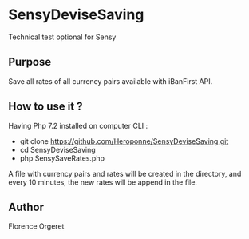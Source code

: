 # SensyDeviseSaving
Technical test optional for Sensy
## Purpose
Save all rates of all currency pairs available with iBanFirst API.
## How to use it ?
Having Php 7.2 installed on computer
CLI :
* git clone https://github.com/Heroponne/SensyDeviseSaving.git
* cd SensyDeviseSaving
* php SensySaveRates.php

A file with currency pairs and rates will be created in the directory, and every 10 minutes, the new rates will be append in the file.
## Author
Florence Orgeret
